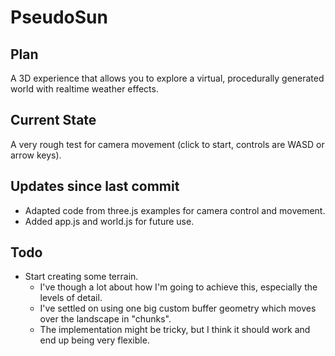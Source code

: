 # PseudoSun

## Plan

A 3D experience that allows you to explore a virtual, procedurally generated world with realtime weather effects.

## Current State

A very rough test for camera movement (click to start, controls are WASD or arrow keys).

## Updates since last commit

- Adapted code from three.js examples for camera control and movement.
- Added app.js and world.js for future use.

## Todo

- Start creating some terrain.
   - I've though a lot about how I'm going to achieve this, especially the levels of detail.
   - I've settled on using one big custom buffer geometry which moves over the landscape in "chunks".
   - The implementation might be tricky, but I think it should work and end up being very flexible.